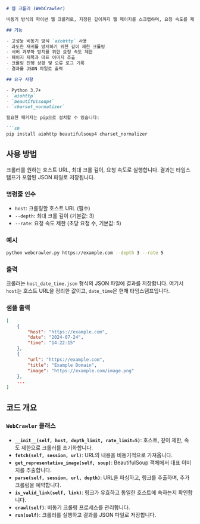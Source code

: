 ```markdown
# 웹 크롤러 (WebCrawler)

비동기 방식의 파이썬 웹 크롤러로, 지정된 깊이까지 웹 페이지를 스크랩하며, 요청 속도를 제한하여 서버 과부하를 방지합니다. 크롤러는 각 방문한 페이지의 제목, 대표 이미지, 링크를 수집합니다.

## 기능

- 고성능 비동기 방식 `aiohttp` 사용
- 과도한 재귀를 방지하기 위한 깊이 제한 크롤링
- 서버 과부하 방지를 위한 요청 속도 제한
- 페이지 제목과 대표 이미지 추출
- 크롤링 진행 상황 및 오류 로그 기록
- 결과를 JSON 파일로 출력

## 요구 사항

- Python 3.7+
- `aiohttp`
- `beautifulsoup4`
- `charset_normalizer`

필요한 패키지는 pip으로 설치할 수 있습니다:

```sh
pip install aiohttp beautifulsoup4 charset_normalizer
```

## 사용 방법

크롤러를 원하는 호스트 URL, 최대 크롤 깊이, 요청 속도로 실행합니다. 결과는 타임스탬프가 포함된 JSON 파일로 저장됩니다.

### 명령줄 인수

- `host`: 크롤링할 호스트 URL (필수)
- `--depth`: 최대 크롤 깊이 (기본값: 3)
- `--rate`: 요청 속도 제한 (초당 요청 수, 기본값: 5)

### 예시

```sh
python webcrawler.py https://example.com --depth 3 --rate 5
```

### 출력

크롤러는 `host_date_time.json` 형식의 JSON 파일에 결과를 저장합니다. 여기서 `host`는 호스트 URL을 정리한 값이고, `date_time`은 현재 타임스탬프입니다.

### 샘플 출력

```json
[
    {
        "host": "https://example.com",
        "date": "2024-07-24",
        "time": "14:22:15"
    },
    {
        "url": "https://example.com",
        "title": "Example Domain",
        "image": "https://example.com/image.png"
    },
    ...
]
```

## 코드 개요

### `WebCrawler` 클래스

- **`__init__(self, host, depth_limit, rate_limit=5)`**: 호스트, 깊이 제한, 속도 제한으로 크롤러를 초기화합니다.
- **`fetch(self, session, url)`**: URL의 내용을 비동기적으로 가져옵니다.
- **`get_representative_image(self, soup)`**: BeautifulSoup 객체에서 대표 이미지를 추출합니다.
- **`parse(self, session, url, depth)`**: URL을 파싱하고, 링크를 추출하며, 추가 크롤링을 예약합니다.
- **`is_valid_link(self, link)`**: 링크가 유효하고 동일한 호스트에 속하는지 확인합니다.
- **`crawl(self)`**: 비동기 크롤링 프로세스를 관리합니다.
- **`run(self)`**: 크롤러를 실행하고 결과를 JSON 파일로 저장합니다.

```